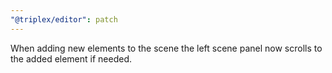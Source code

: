 ```yaml
---
"@triplex/editor": patch
---
```


When adding new elements to the scene the left scene panel now scrolls to the
added element if needed.
